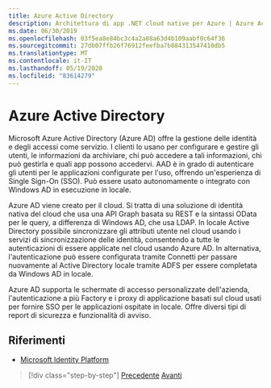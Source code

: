 ```yaml
---
title: Azure Active Directory
description: Architettura di app .NET cloud native per Azure | Azure Active Directory
ms.date: 06/30/2019
ms.openlocfilehash: 03f5ea8e84bc3c4a2a88a63d4b109aabf0c64f36
ms.sourcegitcommit: 27db07ffb26f76912feefba7b884313547410db5
ms.translationtype: MT
ms.contentlocale: it-IT
ms.lasthandoff: 05/19/2020
ms.locfileid: "83614279"
---
```

# <a name="azure-active-directory"></a>Azure Active Directory

Microsoft Azure Active Directory (Azure AD) offre la gestione delle identità e degli accessi come servizio. I clienti lo usano per configurare e gestire gli utenti, le informazioni da archiviare, chi può accedere a tali informazioni, chi può gestirla e quali app possono accedervi. AAD è in grado di autenticare gli utenti per le applicazioni configurate per l'uso, offrendo un'esperienza di Single Sign-On (SSO). Può essere usato autonomamente o integrato con Windows AD in esecuzione in locale.

Azure AD viene creato per il cloud. Si tratta di una soluzione di identità nativa del cloud che usa una API Graph basata su REST e la sintassi OData per le query, a differenza di Windows AD, che usa LDAP. In locale Active Directory possibile sincronizzare gli attributi utente nel cloud usando i servizi di sincronizzazione delle identità, consentendo a tutte le autenticazioni di essere applicate nel cloud usando Azure AD. In alternativa, l'autenticazione può essere configurata tramite Connetti per passare nuovamente al Active Directory locale tramite ADFS per essere completata da Windows AD in locale.

Azure AD supporta le schermate di accesso personalizzate dell'azienda, l'autenticazione a più Factory e i proxy di applicazione basati sul cloud usati per fornire SSO per le applicazioni ospitate in locale. Offre diversi tipi di report di sicurezza e funzionalità di avviso.

## <a name="references"></a>Riferimenti

- [Microsoft Identity Platform](https://docs.microsoft.com/azure/active-directory/develop/)

>[!div class="step-by-step"]
>[Precedente](authentication-authorization.md) 
> [Avanti](identity-server.md)
